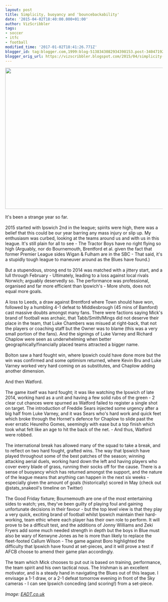```yaml
---
layout: post
title: Simplicity, buoyancy and 'bouncebackability'
date: '2015-04-02T18:40:00.000+01:00'
author: VizScribbler
tags:
- soccer
- itfc
- football
modified_time: '2017-01-02T18:41:26.771Z'
blogger_id: tag:blogger.com,1999:blog-5138343082934398153.post-3404719259590666473
blogger_orig_url: https://vizscribbler.blogspot.com/2015/04/simplicity-buoyancy-and.html
---
```


<img height="452" src="https://marginalscribbler.files.wordpress.com/2015/04/image.jpg?w=620" width="640" /><br /><br />It's been a strange year so far.<br /><br />2015 started with Ipswich 2nd in the league; spirits were high, there was a belief that this could be our year barring any mass injury or slip up. My enthusiasm was curbed, looking at the teams around us and with us in this league. It's still plain for all to see - The Tractor Boys have no right flying so high (Arguably, nor do Bournemouth, Brentford et al. given the fact that former Premier League sides Wigan &amp; Fulham are in the SBC - That said, it's a stupidly tough league to maneuver around as the Blues have found.)<br /><br />But a stupendous, strong end to 2014 was matched with a jittery start, and a lull through February - Ultimately, leading to a loss against local rivals Norwich; arguably deservedly so. The performance was professional, organised and far more efficient than Ipswich's - More shots, does not equal more goals.<br /><br />A loss to Leeds, a draw against Brentford where Town should have won, followed by a humbling 4-1 defeat to Middlesbrough (45 mins of Bamford) cast massive doubts amongst many fans. There were factions saying Mick's brand of football was archaic, that Tabb/Smith/Mings did not deserve their place in the team, that Luke Chambers was misued at right-back, that not the players or coaching staff but the Owner was to blame (this was a very small portion of the fans). And the signings of Luke Varney and Richard Chaplow were seen as underwhelming when better geographically/financially placed teams attracted a bigger name.<br /><br />Bolton saw a hard fought win, where Ipswich could have done more but the win was confirmed and some optimism returned, where Kevin Bru and Luke Varney worked very hard coming on as substitutes, and Chaplow adding another dimension.<br /><br />And then Watford.<br /><br />The game itself was hard fought; it was like watching the Ipswich of late 2014, working hard as a unit and having a few solid rubs of the green - 2 clear cut chances were spurned as Watford failed to register a single shot on target. The introduction of Freddie Sears injected some urgency after a big half from Luke Varney, and it was Sears who's hard work and quick feet which broke through the Hornet's defence for Chaplow to slide past the ever erratic Heurelho Gomes, seemingly with ease but a top finish which took what felt like an age to hit the back of the net. - And thus, Watford were robbed.<br /><br />The international break has allowed many of the squad to take a break, and to reflect on two hard fought, grafted wins. The way that Ipswich have played throughout some of the best patches of the season; winning attacking aerial duels, working hard down the left and having players who cover every blade of grass, running their socks off for the cause. There is a sense of buoyancy which has returned amongst the support, and the nature of the league means that anything can happen in the next six weeks - especially given the amount of goals (historically) scored in May (check out @stats_snakeoil's timeline on Twitter)<br /><br />The Good Friday fixture; Bournemouth are one of the most entertaining sides to watch; yes, they've been guilty of playing foul and gaining unfortunate decisions in their favour - but the top level view is that they play a very quick, exciting brand of football whilst Ipswich maintain their hard-working, team ethic where each player has their own role to perform. It will prove to be a difficult test, and the additions of Jonny Williams and Zeki Fryers add some much needed strength in depth but the boys in Blue must also be wary of Kenwyne Jones as he is more than likely to replace the fleet-footed Callum Wilson - The game against Boro highlighted the difficulty that Ipswich have found at set-pieces, and it will prove a test if AFCB choose to amend their game plan accordingly.<br /><br />The team which Mick chooses to put out is based on training, performance, the team spirit and his own tactical nous. The Irishman is an excellent motivator, and is a steady hand in navigating the Blues out of this league. I envisage a 1-1 draw, or a 2-1 defeat tomorrow evening in front of the Sky cameras - I can see Ipswich conceding (and scoring!) from a set-piece.<br /><br /><em>Image: <a href="http://www.eadt.co.uk/sport/international_break_has_come_at_a_great_time_for_us_says_mccarthy_1_4004417" target="_blank">EADT.co.uk</a></em>